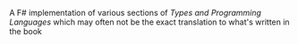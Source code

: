 A F# implementation of various sections of *Types and Programming Languages* which may often not be the exact translation to what's written in the book